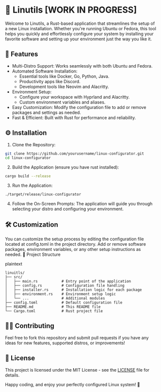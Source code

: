 # 🔧 Linutils [WORK IN PROGRESS]

Welcome to Linutils, a Rust-based application that streamlines the setup of a new Linux installation. Whether you're running Ubuntu or Fedora, this tool helps you quickly and effortlessly configure your system by installing your favorite software and setting up your environment just the way you like it.
## 🚀 Features

- Multi-Distro Support: Works seamlessly with both Ubuntu and Fedora.
- Automated Software Installation:
  - Essential tools like Docker, Go, Python, Java.
  - Productivity apps like Discord.
  - Development tools like Neovim and Alacritty.
- Environment Setup:
  - Configure your workspace with Hyprland and Alacritty.
  - Custom environment variables and aliases.
- Easy Customization: Modify the configuration file to add or remove packages and settings as needed.
- Fast & Efficient: Built with Rust for performance and reliability.

## ⚙️ Installation

1. Clone the Repository:
```bash
git clone https://github.com/yourusername/linux-configurator.git
cd linux-configurator
```
2. Build the Application (ensure you have rust installed):
```bash
cargo build --release
```
3. Run the Application:
```bash
./target/release/linux-configurator
```
4. Follow the On-Screen Prompts:
The application will guide you through selecting your distro and configuring your environment.

## 🛠 Customization

You can customize the setup process by editing the configuration file located at config.toml in the project directory. Add or remove software packages, environment variables, or any other setup instructions as needed.
📂 Project Structure

plaintext

    linuitls/
    ├── src/
    │   ├── main.rs           # Entry point of the application
    │   ├── config.rs         # Configuration file handling
    │   ├── installer.rs      # Installation logic for each package
    │   ├── environment.rs    # Environment setup logic
    │   └── ...               # Additional modules
    ├── config.toml           # Default configuration file
    ├── README.md             # This README file
    └── Cargo.toml            # Rust project file

## 🧑‍💻 Contributing

Feel free to fork this repository and submit pull requests if you have any ideas for new features, supported distros, or improvements!

## 📄 License

This project is licensed under the MIT License - see the [LICENSE](https://github.com/matteo-luraghi/linutils/blob/master/LICENSE) file for details.

Happy coding, and enjoy your perfectly configured Linux system! 🎉
